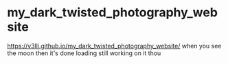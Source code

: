 # my_dark_twisted_photography_website

https://v3lli.github.io/my_dark_twisted_photography_website/
when you see the moon then it's done loading
still working on it thou